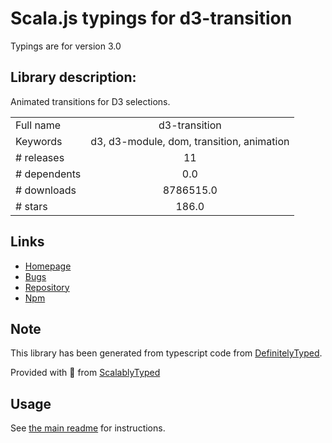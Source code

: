 
# Scala.js typings for d3-transition

Typings are for version 3.0

## Library description:
Animated transitions for D3 selections.

|                    |                 |
| ------------------ | :-------------: |
| Full name          | d3-transition |
| Keywords           | d3, d3-module, dom, transition, animation |
| # releases         | 11 |
| # dependents       | 0.0 |
| # downloads        | 8786515.0 |
| # stars            | 186.0 |

## Links
- [Homepage](https://d3js.org/d3-transition/)
- [Bugs](https://github.com/d3/d3-transition/issues)
- [Repository](https://github.com/d3/d3-transition)
- [Npm](https://www.npmjs.com/package/d3-transition)
    


## Note
This library has been generated from typescript code from [DefinitelyTyped](https://definitelytyped.org).

Provided with :purple_heart: from [ScalablyTyped](https://github.com/oyvindberg/ScalablyTyped)

## Usage
See [the main readme](../../readme.md) for instructions.


